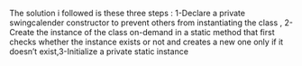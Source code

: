 The solution i followed is these three steps : 1-Declare a private swingcalender constructor to prevent others from instantiating the class , 2-Create the instance of the class  on-demand in a static method that first checks whether the instance exists or not and creates a new one only if it doesn’t exist,3-Initialize a private static instance  

